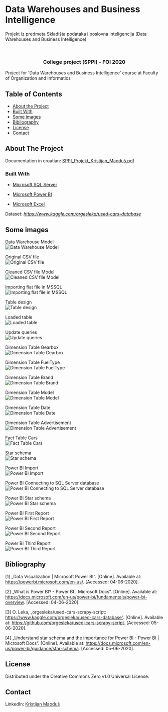 


# Data Warehouses and Business Intelligence
Projekt iz predmeta Skladišta podataka i poslovna inteligencija (Data Warehouses and Business Intelligence)


<!-- PROJECT SHIELDS -->

<!--

*** I'm using markdown "reference style" links for readability.

*** Reference links are enclosed in brackets [ ] instead of parentheses ( ).

*** See the bottom of this document for the declaration of the reference variables
*** for contributors-url, forks-url, etc. This is an optional, concise syntax you may use.
*** https://www.markdownguide.org/basic-syntax/#reference-style-links

-->

 <!-- [![Contributors][contributors-shield]][contributors-url]

  
[![Forks][forks-shield]][forks-url]

  
[![Stargazers][stars-shield]][stars-url]

  
[![Issues][issues-shield]][issues-url]

  
[![MIT License][license-shield]][license-url]

  
[![LinkedIn][linkedin-shield]][linkedin-url]

  

<!-- PROJECT LOGO -->
 

<br />

  

<p align="center">

  

<a href="https://github.com/kmaodus/moviesMERN">

  

<!-- <img src="images/logo.png" alt="Logo" width="80" height="80"> -->

  

</a>

  <h3 align="center">College project (SPPI) - FOI 2020</h3>

<p align="center">

Project for 'Data Warehouses and Business Intelligence' course at Faculty of Organization and Informatics
<br />
</p>


<!-- TABLE OF CONTENTS -->


## Table of Contents
- [About the Project](#about-the-project)
- [Built With](#built-with)
- [Some images](#some-images)
- [Bibliography](#bibliography)
- [License](#license)
- [Contact](#contact)
  

  

<!-- ABOUT THE PROJECT -->

  

## About The Project
Documentation in croatian: [SPPI_Projekt_Kristijan_Maoduš.pdf](./SPPI_Projekt_Kristijan_Maoduš.pdf)
 
### Built With

- [Microsoft SQL Server]()

  

- [Microsoft Power BI]()

  

- [Microsoft Excel]()

    
<!-- GETTING STARTED -->
  
  
Dataset: _https://www.kaggle.com/orgesleka/used-cars-database_
 
## Some images

Data Warehouse Model  
![Data Warehouse Model](./assets/DW_model.png) 

Original CSV file  
![Original CSV file](./assets/csv_german.png)

Cleaned CSV file Model  
![Cleaned CSV file Model](./assets/csv_eng.png)

Importing flat file in MSSQL  
![Importing flat file in MSSQL](./assets/mssql_import_flatfile.jpg)

Table design  
![Table design](./assets/datasetCars_table_design.png)  

Loaded table  
![Loaded table](./assets/created_datasetCars.png)

Update queries  
![Update queries](./assets/datasetCars_update_queries.png)

Dimension Table Gearbox  
![Dimension Table Gearbox](./assets/DimGearbox.png)

Dimension Table FuelType  
![Dimension Table FuelType](./assets/dimFuelType.png)

Dimension Table Brand  
![Dimension Table Brand](./assets/dimBrand.png)

Dimension Table Model  
![Dimension Table Model](./assets/dimModel.png)

Dimension Table Date  
![Dimension Table Date](./assets/dimDate.png)

Dimension Table Advertisement  
![Dimension Table Advertisement](./assets/dimAdvertisement.png)

Fact Table Cars  
![Fact Table Cars](./assets/factCars.png)

Star schema  
![Star schema](./assets/starModel.png)

Power BI Import  
![Power BI Import](./assets/PowerBI_insert.png)

Power BI Connecting to SQL Server database  
![Power BI Connecting to SQL Server database](./assets/PowerBI_connecting.png)

Power BI Star schema  
![Power BI Star schema](./assets/PowerBI_starmodel.png)

Power BI First Report  
![Power BI First Report](./assets/report1.png)

Power BI Second Report  
![Power BI Second Report](./assets/report2.png)

Power BI Third Report  
![Power BI Third Report](./assets/report3.png)

<!-- ROADMAP -->

## Bibliography
[1]  „Data Visualization | Microsoft Power BI“. [Online]. Available at: https://powerbi.microsoft.com/en-us/. [Accessed: 04-06-2020].

[2]  „What is Power BI? - Power BI | Microsoft Docs“. [Online]. Available at: https://docs.microsoft.com/en-us/power-bi/fundamentals/power-bi-overview. [Accessed: 04-06-2020].

[3]  O. Leka, „orgesleka/used-cars-scrapy-script: https://www.kaggle.com/orgesleka/used-cars-database“. [Online]. Available at: https://github.com/orgesleka/used-cars-scrapy-script. [Accessed: 05-06-2020].

[4]  „Understand star schema and the importance for Power BI - Power BI | Microsoft Docs“. [Online]. Available at: https://docs.microsoft.com/en-us/power-bi/guidance/star-schema. [Accessed: 05-06-2020].
<!-- CONTRIBUTING -->

  <!-- LICENSE -->


## License

  

  

Distributed under the Creative Commons Zero v1.0 Universal License.

  

  

<!-- CONTACT -->

  

  

## Contact

  
LinkedIn: [Kristijan Maoduš](https://www.linkedin.com/in/kristijan-maodus/)

  

  

<!-- ACKNOWLEDGEMENTS -->
<!-- MARKDOWN LINKS & IMAGES -->
<!-- https://www.markdownguide.org/basic-syntax/#reference-style-links -->
[contributors-shield]: https://img.shields.io/github/contributors/othneildrew/Best-README-Template.svg?style=flat-square
[contributors-url]: https://github.com/othneildrew/Best-README-Template/graphs/contributors
[forks-shield]: https://img.shields.io/github/forks/othneildrew/Best-README-Template.svg?style=flat-square
[forks-url]: https://github.com/othneildrew/Best-README-Template/network/members
[stars-shield]: https://img.shields.io/github/stars/othneildrew/Best-README-Template.svg?style=flat-square
[stars-url]: https://github.com/othneildrew/Best-README-Template/stargazers
[issues-shield]: https://img.shields.io/github/issues/othneildrew/Best-README-Template.svg?style=flat-square
[issues-url]: https://github.com/othneildrew/Best-README-Template/issues
[license-shield]: https://img.shields.io/github/license/othneildrew/Best-README-Template.svg?style=flat-square
[license-url]: https://github.com/othneildrew/Best-README-Template/blob/master/LICENSE.txt

[linkedin-shield]: https://img.shields.io/badge/-LinkedIn-black.svg?style=flat-square&logo=linkedin&colorB=555

[linkedin-url]: https://www.linkedin.com/in/kristijan-maodus/
  
[product-screenshot]: images/screenshot.png
